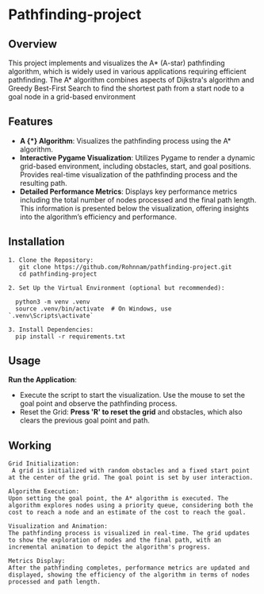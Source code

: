 # Pathfinding-project

## Overview

This project implements and visualizes the A* (A-star) pathfinding algorithm, which is widely used in various applications requiring efficient pathfinding. The A* algorithm combines aspects of Dijkstra's algorithm and Greedy Best-First Search to find the shortest path from a start node to a goal node in a grid-based environment

## Features

- **A {*} Algorithm**: Visualizes the pathfinding process using the A* algorithm.
- **Interactive Pygame Visualization**: Utilizes Pygame to render a dynamic grid-based environment, including obstacles, start, and goal positions. Provides real-time visualization of the pathfinding process and the resulting path.
- **Detailed Performance Metrics**: Displays key performance metrics including the total number of nodes processed and the final path length. This information is presented below the visualization, offering insights into the algorithm’s      efficiency and performance.

## Installation
```
1. Clone the Repository:
   git clone https://github.com/Rohnnam/pathfinding-project.git
   cd pathfinding-project

2. Set Up the Virtual Environment (optional but recommended):

  python3 -m venv .venv
  source .venv/bin/activate  # On Windows, use `.venv\Scripts\activate`

3. Install Dependencies:
  pip install -r requirements.txt
```


## Usage

**Run the Application**:
- Execute the script to start the visualization. Use the mouse to set the goal point and observe the pathfinding process.<br>
- Reset the Grid: **Press 'R' to reset the grid** and obstacles, which also clears the previous goal point and path.<br>

## Working
```
Grid Initialization:
 A grid is initialized with random obstacles and a fixed start point at the center of the grid. The goal point is set by user interaction.

Algorithm Execution:
Upon setting the goal point, the A* algorithm is executed. The algorithm explores nodes using a priority queue, considering both the cost to reach a node and an estimate of the cost to reach the goal.

Visualization and Animation:
The pathfinding process is visualized in real-time. The grid updates to show the exploration of nodes and the final path, with an incremental animation to depict the algorithm's progress.

Metrics Display:
After the pathfinding completes, performance metrics are updated and displayed, showing the efficiency of the algorithm in terms of nodes processed and path length.
```
